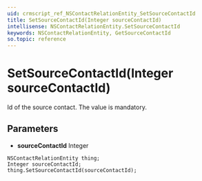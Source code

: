 ```yaml
---
uid: crmscript_ref_NSContactRelationEntity_SetSourceContactId
title: SetSourceContactId(Integer sourceContactId)
intellisense: NSContactRelationEntity.SetSourceContactId
keywords: NSContactRelationEntity, GetSourceContactId
so.topic: reference
---
```


# SetSourceContactId(Integer sourceContactId)

Id of the source contact. The value is mandatory.

## Parameters

* **sourceContactId** Integer

```crmscript
NSContactRelationEntity thing;
Integer sourceContactId;
thing.SetSourceContactId(sourceContactId);
```

